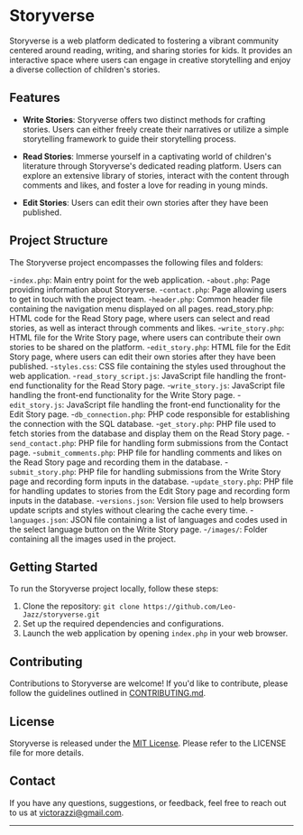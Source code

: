 # Storyverse

Storyverse is a web platform dedicated to fostering a vibrant community centered around reading, writing, and sharing stories for kids. It provides an interactive space where users can engage in creative storytelling and enjoy a diverse collection of children's stories.

## Features

- **Write Stories**: Storyverse offers two distinct methods for crafting stories. Users can either freely create their narratives or utilize a simple storytelling framework to guide their storytelling process.

- **Read Stories**: Immerse yourself in a captivating world of children's literature through Storyverse's dedicated reading platform. Users can explore an extensive library of stories, interact with the content through comments and likes, and foster a love for reading in young minds.

- **Edit Stories**: Users can edit their own stories after they have been published.

## Project Structure

The Storyverse project encompasses the following files and folders:

-`index.php`: Main entry point for the web application.
-`about.php`: Page providing information about Storyverse.
-`contact.php`: Page allowing users to get in touch with the project team.
-`header.php`: Common header file containing the navigation menu displayed on all pages.
read_story.php: HTML code for the Read Story page, where users can select and read stories, as well as interact through comments and likes.
-`write_story.php`: HTML file for the Write Story page, where users can contribute their own stories to be shared on the platform.
-`edit_story.php`: HTML file for the Edit Story page, where users can edit their own stories after they have been published.
-`styles.css`: CSS file containing the styles used throughout the web application.
-`read_story_script.js`: JavaScript file handling the front-end functionality for the Read Story page.
-`write_story.js`: JavaScript file handling the front-end functionality for the Write Story page.
-`edit_story.js`: JavaScript file handling the front-end functionality for the Edit Story page.
-`db_connection.php`: PHP code responsible for establishing the connection with the SQL database.
-`get_story.php`: PHP file used to fetch stories from the database and display them on the Read Story page.
-`send_contact.php`: PHP file for handling form submissions from the Contact page.
-`submit_comments.php`: PHP file for handling comments and likes on the Read Story page and recording them in the database.
-`submit_story.php`: PHP file for handling submissions from the Write Story page and recording form inputs in the database.
-`update_story.php`: PHP file for handling updates to stories from the Edit Story page and recording form inputs in the database.
-`versions.json`: Version file used to help browsers update scripts and styles without clearing the cache every time.
-`languages.json`: JSON file containing a list of languages and codes used in the select language button on the Write Story page.
-`/images/`: Folder containing all the images used in the project.

## Getting Started

To run the Storyverse project locally, follow these steps:

1. Clone the repository: `git clone https://github.com/Leo-Jazz/storyverse.git`
2. Set up the required dependencies and configurations.
3. Launch the web application by opening `index.php` in your web browser.

## Contributing

Contributions to Storyverse are welcome! If you'd like to contribute, please follow the guidelines outlined in [CONTRIBUTING.md](link-to-contributing-file).

## License

Storyverse is released under the [MIT License](https://github.com/Leo-Jazz/storyverse/blob/main/LICENSE). Please refer to the LICENSE file for more details.

## Contact

If you have any questions, suggestions, or feedback, feel free to reach out to us at victorazzi@gmail.com.

---